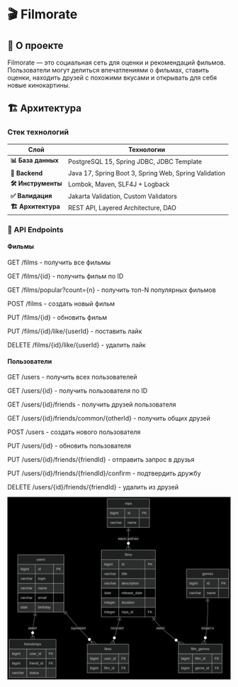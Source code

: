 # 🎬 Filmorate



## 📖 О проекте

Filmorate — это социальная сеть для оценки и рекомендаций фильмов. Пользователи могут делиться впечатлениями о фильмах, ставить оценки, находить друзей с похожими вкусами и открывать для себя новые кинокартины.

## 🏗 Архитектура

### Стек технологий

| Слой | Технологии |
|------|------------|
| **📊 База данных** | PostgreSQL 15, Spring JDBC, JDBC Template |
| **🔧 Backend** | Java 17, Spring Boot 3, Spring Web, Spring Validation |
| **🛠 Инструменты** | Lombok, Maven, SLF4J + Logback |
| **✅ Валидация** | Jakarta Validation, Custom Validators |
| **🏗 Архитектура**  | REST API, Layered Architecture, DAO |


### 🚀 API Endpoints

#### Фильмы

GET /films - получить все фильмы

GET /films/{id} - получить фильм по ID

GET /films/popular?count={n} - получить топ-N популярных фильмов

POST /films - создать новый фильм

PUT /films/{id} - обновить фильм

PUT /films/{id}/like/{userId} - поставить лайк

DELETE /films/{id}/like/{userId} - удалить лайк

#### Пользователи

GET /users - получить всех пользователей

GET /users/{id} - получить пользователя по ID

GET /users/{id}/friends - получить друзей пользователя

GET /users/{id}/friends/common/{otherId} - получить общих друзей

POST /users - создать нового пользователя

PUT /users/{id} - обновить пользователя

PUT /users/{id}/friends/{friendId} - отправить запрос в друзья

PUT /users/{id}/friends/{friendId}/confirm - подтвердить дружбу

DELETE /users/{id}/friends/{friendId} - удалить из друзей

![схема бд](images/filmorateBD-schema.png)
